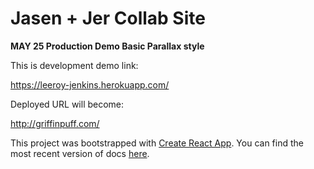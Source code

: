 # Jasen + Jer Collab Site

**MAY 25 Production Demo Basic Parallax style**

This is development demo link:

https://leeroy-jenkins.herokuapp.com/

Deployed URL will become:

http://griffinpuff.com/

This project was bootstrapped with [Create React App](https://github.com/facebookincubator/create-react-app). You can find the most recent version of docs [here](https://github.com/facebookincubator/create-react-app/blob/master/packages/react-scripts/template/README.md).

